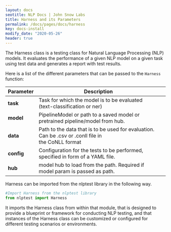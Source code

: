 ```yaml
---
layout: docs
seotitle: NLP Docs | John Snow Labs
title: Harness and its Parameters
permalink: /docs/pages/docs/harness
key: docs-install
modify_date: "2020-05-26"
header: true
---
```


<div class="main-docs" markdown="1"><div class="h3-box" markdown="1">

The Harness class is a testing class for Natural Language Processing (NLP) models. It evaluates the performance of a given NLP model on a given task using test data and generates a report with test results.

Here is a list of the different parameters that can be passed to the `Harness` function:

| Parameter  | Description |  |
| - | - | - |
|**task**      |Task for which the model is to be evaluated (text-classification or ner)|
|**model** |PipelineModel or path to a saved model or pretrained pipeline/model from hub.
|**data**     |Path to the data that is to be used for evaluation. Can be .csv or .conll file in <br/> the CoNLL format 
|**config**      |Configuration for the tests to be performed, specified in form of a YAML file.
|**hub**      |model hub to load from the path. Required if model param is passed as path.|

</div><div class="h3-box" markdown="1">


Harness can be imported from the nlptest library in the following way.

```python
#Import Harness from the nlptest library
from nlptest import Harness
```

It imports the Harness class from within that module, that is designed to provide a blueprint or framework for conducting NLP testing, and that instances of the Harness class can be customized or configured for different testing scenarios or environments.

</div></div>